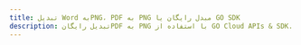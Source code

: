---title: تبدیل Word بهPNG، PDF به PNG مبدل رایگان یا GO SDKdescription: تبدیل رایگانPDF به PNG با استفاده از GO Cloud APIs & SDK. همچنین اسناد Microsoft Word و OpenOffice را در Cloud ایجاد، ویرایش و رندر کنید.---